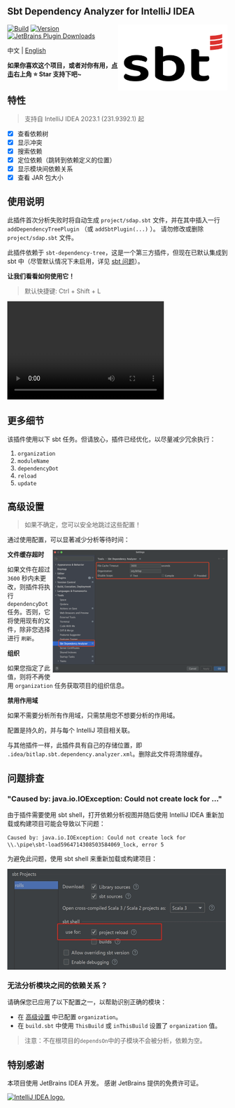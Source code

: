 Sbt Dependency Analyzer for IntelliJ IDEA
---------

<img src="./logo.svg" width = "250" height = "150" alt="logo" align="right" />

[![Build](https://github.com/bitlap/intellij-sbt-dependency-analyzer/actions/workflows/ScalaCI.yml/badge.svg)](https://github.com/bitlap/intellij-sbt-dependency-analyzer/actions/workflows/ScalaCI.yml)
[![Version](https://img.shields.io/jetbrains/plugin/v/22427-sbt-dependency-analyzer?label=Version)](https://plugins.jetbrains.com/plugin/22427-sbt-dependency-analyzer/versions)
[![JetBrains Plugin Downloads](https://img.shields.io/jetbrains/plugin/d/22427?label=JetBrains%20Plugin%20Downloads)](https://plugins.jetbrains.com/plugin/22427-sbt-dependency-analyzer)

中文 | [English](README.md)

**如果你喜欢这个项目，或者对你有用，[点击](https://github.com/bitlap/intellij-sbt-dependency-analyzer)右上角 ⭐️ Star 支持下吧~**

## 特性

> 支持自 IntelliJ IDEA 2023.1 (231.9392.1) 起

- [x] 查看依赖树
- [x] 显示冲突
- [x] 搜索依赖
- [x] 定位依赖（跳转到依赖定义的位置）
- [x] 显示模块间依赖关系
- [x] 查看 JAR 包大小

## 使用说明

此插件首次分析失败时将自动生成 `project/sdap.sbt` 文件，并在其中插入一行 `addDependencyTreePlugin` （或 `addSbtPlugin(...)` ）。 请勿修改或删除 `project/sdap.sbt` 文件。

此插件依赖于 `sbt-dependency-tree`，这是一个第三方插件，但现在已默认集成到 sbt 中（尽管默认情况下未启用，详见 [sbt 问题](https://github.com/sbt/sbt/pull/5880)）。

**让我们看看如何使用它！**

> 默认快捷键: Ctrl + Shift + L

<video width="358" height="224" controls>
  <source src="docs/how_to_use_goto.mp4" type="video/mp4">
  Your browser does not support the video tag.
</video>

## 更多细节

该插件使用以下 sbt 任务。但请放心，插件已经优化，以尽量减少冗余执行：

1. `organization`
2. `moduleName`
3. `dependencyDot`
4. `reload`
5. `update`

## 高级设置

> 如果不确定，您可以安全地跳过这些配置！

通过使用配置，可以显著减少分析等待时间：

<img src="./docs/settings.png" width="400" height="280" alt="settings" align="right" />

**文件缓存超时**

如果文件在超过 `3600` 秒内未更改，则插件将执行 `dependencyDot` 任务。否则，它将使用现有的文件，除非您选择进行 `刷新`。

**组织**

如果您指定了此值，则将不再使用 `organization` 任务获取项目的组织信息。

**禁用作用域**

如果不需要分析所有作用域，只需禁用您不想要分析的作用域。

配置是持久的，并与每个 IntelliJ 项目相关联。

与其他插件一样，此插件具有自己的存储位置，即 `.idea/bitlap.sbt.dependency.analyzer.xml`。删除此文件将清除缓存。

## 问题排查

### "Caused by: java.io.IOException: Could not create lock for ..."

由于插件需要使用 sbt shell，打开依赖分析视图并随后使用 IntelliJ IDEA 重新加载或构建项目可能会导致以下问题：

```
Caused by: java.io.IOException: Could not create lock for \\.\pipe\sbt-load5964714308503584069_lock, error 5
```

为避免此问题，使用 sbt shell 来重新加载或构建项目：

<img src="./docs/sbtShellUseForReload.jpg" width="500" height="230" alt="settings" align="center" />

### 无法分析模块之间的依赖关系？

请确保您已应用了以下配置之一，以帮助识别正确的模块：

- 在 [高级设置](#高级设置) 中已配置 `organization`。
- 在 `build.sbt` 中使用 `ThisBuild` 或 `inThisBuild` 设置了 `organization` 值。

> 注意：不在根项目的`dependsOn`中的子模块不会被分析，依赖为空。

## 特别感谢

本项目使用 JetBrains IDEA 开发。 感谢 JetBrains 提供的免费许可证。

<a href="www.jetbrains.com">
<img src="https://resources.jetbrains.com/storage/products/company/brand/logos/jb_beam.svg?_gl=1*8f2ovk*_ga*NTY2NTA4Mzg1LjE2NzU3MzgzMTI.*_ga_9J976DJZ68*MTcwMzIwOTE4NS4xODUuMS4xNzAzMjA5NDYzLjI4LjAuMA..&_ga=2.177269094.2105719560.1703209186-566508385.1675738312" alt="IntelliJ IDEA logo.">
</a>

<br />